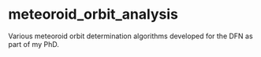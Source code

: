 # meteoroid_orbit_analysis
Various meteoroid orbit determination algorithms developed for the DFN as part of my PhD.
